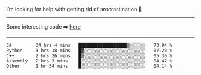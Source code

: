 I’m looking for help with getting rid of procrastination 🤔

-----

Some interesting code :arrow_right: [here](https://github.com/zhen8838/playground)

-----

<!--START_SECTION:waka-->

```text
C#         34 hrs 4 mins   ██████████████████▒░░░░░░   73.94 %
Python     3 hrs 18 mins   █▓░░░░░░░░░░░░░░░░░░░░░░░   07.20 %
C++        2 hrs 26 mins   █▒░░░░░░░░░░░░░░░░░░░░░░░   05.30 %
Assembly   2 hrs 3 mins    █░░░░░░░░░░░░░░░░░░░░░░░░   04.47 %
Other      1 hr 54 mins    █░░░░░░░░░░░░░░░░░░░░░░░░   04.14 %
```

<!--END_SECTION:waka-->

<!--
**zhen8838/zhen8838** is a ✨ _special_ ✨ repository because its `README.md` (this file) appears on your GitHub profile.

Here are some ideas to get you started:

- 🔭 I’m currently working on ...
- 🌱 I’m currently learning ...
- 👯 I’m looking to collaborate on ...
 ...
- 💬 Ask me about ...
- 📫 How to reach me: ...
- 😄 Pronouns: ...
- ⚡ Fun fact: ...
-->
